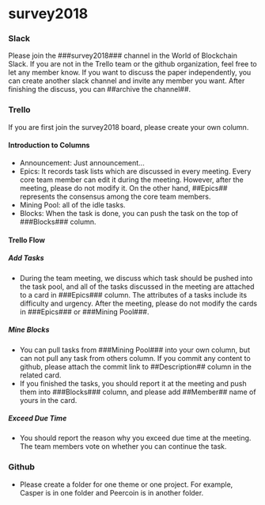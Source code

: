 # survey2018

### Slack 
Please join the ###survey2018### channel in the World of Blockchain Slack. If you are not in the Trello team or the github organization, feel free to let any member know. If you want to discuss the paper independently, you can create another slack channel and invite any member you want. After finishing the discuss, you can ##archive the channel##.


### Trello
If you are first join the survey2018 board, please create your own column.
#### Introduction to Columns
* Announcement: Just announcement...
* Epics: It records task lists which are discussed in every meeting. Every core team member can edit it during the meeting. However, after the meeting, please do not modify it. On the other hand, ##Epics## represents the consensus among the core team members.
* Mining Pool: all of the idle tasks. 
* Blocks: When the task is done, you can push the task on the top of ###Blocks### column.

#### Trello Flow
##### Add Tasks
* During the team meeting, we discuss which task should be pushed into the task pool, and all of the tasks discussed in the meeting are attached to a card in ###Epics### column. The attributes of a tasks include its difficulty and urgency. After the meeting, please do not modify the cards in ###Epics### or ###Mining Pool###. 
##### Mine Blocks
* You can pull tasks from ###Mining Pool### into your own column, but can not pull any task from others column. If you commit any content to github, please attach the commit link to ##Description## column in the related card. 
* If you finished the tasks, you should report it at the meeting and push them into ###Blocks### column, and please add ##Member## name of yours in the card. 
##### Exceed Due Time
* You should report the reason why you exceed due time at the meeting. The team members vote on whether you can continue the task.
### Github
* Please create a folder for one theme or one project. For example, Casper is in one folder and Peercoin is in another folder.
